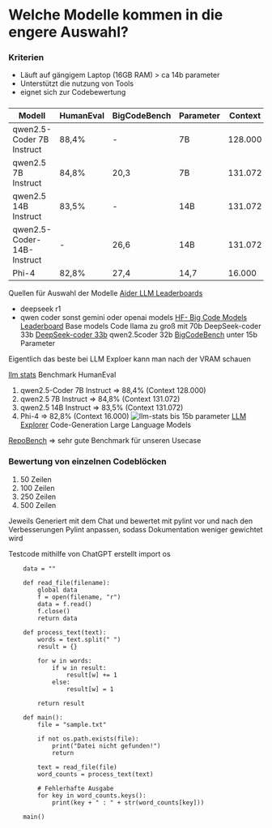 # Welche Modelle kommen in die engere Auswahl?

### Kriterien
- Läuft auf gängigem Laptop (16GB RAM) > ca 14b parameter
- Unterstützt die nutzung von Tools
- eignet sich zur Codebewertung

###

| Modell                     | HumanEval | BigCodeBench | Parameter | Context |
|----------------------------|-----------|------|-----------|-----------|
| qwen2.5-Coder 7B Instruct  | 88,4%     | -    | 7B        | 128.000  |
| qwen2.5 7B Instruct        | 84,8%     |20,3  | 7B        | 131.072  |
| qwen2.5 14B Instruct       | 83,5%     | -    | 14B       | 131.072  |
| qwen2.5-Coder-14B-Instruct | -         | 26,6 | 14B       | 131.072  |
| Phi-4                      | 82,8%     | 27,4 | 14,7      | 16.000   |



Quellen für Auswahl der Modelle
[Aider LLM Leaderboards](https://aider.chat/docs/leaderboards/)
- deepseek r1
- qwen coder
sonst gemini oder openai models
[HF- Big Code Models Leaderboard](https://huggingface.co/spaces/bigcode/bigcode-models-leaderboard)
Base models
Code llama zu groß mit 70b
DeepSeek-coder 33b [DeepSeek-coder 33b](https://ollama.com/library/deepseek-coder)
qwen2.5coder 32b
[BigCodeBench](https://bigcode-bench.github.io/)
unter 15b Parameter 

Eigentlich das beste bei LLM Exploer kann man nach der VRAM schauen

[llm stats](https://llm-stats.com/)
Benchmark HumanEval
1. qwen2.5-Coder 7B Instruct => 88,4% (Context 128.000)
2. qwen2.5 7B Instruct => 84,8% (Context 131.072)
3. qwen2.5 14B Instruct => 83,5% (Context 131.072)
4. Phi-4 => 82,8% (Context 16.000)
![llm-stats bis 15b parameter](image-2.png)
[LLM Explorer](https://llm.extractum.io/list/?codegen)
Code-Generation Large Language Models

[RepoBench](https://arxiv.org/abs/2306.03091) => sehr gute Benchmark für unseren Usecase
### Bewertung von einzelnen Codeblöcken

1. 50 Zeilen
2. 100 Zeilen
3. 250 Zeilen
4. 500 Zeilen

Jeweils Generiert mit dem Chat und bewertet mit pylint vor und nach den Verbesserungen
Pylint anpassen, sodass Dokumentation weniger gewichtet wird

Testcode mithilfe von ChatGPT erstellt
        import os

        data = ""

        def read_file(filename):
            global data
            f = open(filename, "r")  
            data = f.read()
            f.close()
            return data

        def process_text(text):
            words = text.split(" ")  
            result = {}
            
            for w in words:
                if w in result:
                    result[w] += 1
                else:
                    result[w] = 1
            
            return result

        def main():
            file = "sample.txt"
            
            if not os.path.exists(file):  
                print("Datei nicht gefunden!")
                return
            
            text = read_file(file)
            word_counts = process_text(text)

            # Fehlerhafte Ausgabe
            for key in word_counts.keys():
                print(key + " : " + str(word_counts[key]))  

        main()
